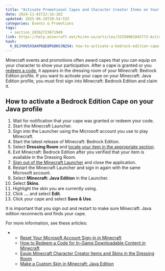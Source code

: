 ```yaml
---
title: "Activate Promotional Capes and Character Creator Items on Your Minecraft: Java Edition Profile"
date: 2024-11-01T22:16:18Z
updated: 2025-06-24T20:54:53Z
categories: Events & Promotions
tags:
  - section_26562723671949
link: https://help.minecraft.net/hc/en-us/articles/31550001045773-Activate-Promotional-Capes-and-Character-Creator-Items-on-Your-Minecraft-Java-Edition-Profile
hash:
  h_01JYHV5XSAXP6QE8PG8KVJN254: how-to-activate-a-bedrock-edition-cape-on-your-java-profile
---
```


Minecraft events and promotions often award capes that you can equip on your character to show your participation. After a cape is granted or you [redeem a code](../Redeeming-Gifts-Codes/How-to-Redeem-a-Code-for-In-Game-Downloadable-Content-in-Minecraft.md), it appears in the dressing room of your Minecraft: Bedrock Edition profile. If you want to activate your cape on your Minecraft: Java Edition profile, you must first sign into Minecraft: Bedrock Edition and claim it.

## How to activate a Bedrock Edition Cape on your Java profile

1.  Wait for notification that your cape was granted or redeem your code.
2.  Start the Minecraft Launcher.
3.  Sign into the Launcher using the Microsoft account you use to play Minecraft.
4.  Start the latest release of Minecraft: Bedrock Edition.
5.  Select **Dressing Room** and [locate your item in the appropriate section](../Managing-Marketplace-Content/Equip-Minecraft-Character-Creator-Items-and-Skins-in-the-Dressing-Room.md).
6.  Exit Minecraft: Bedrock Edition after you verified that your item is available in the Dressing Room.
7.  [Sign out of the Minecraft Launcher](../Account-Sign-In/Reset-Your-Microsoft-Account-Sign-in-in-Minecraft.md) and close the application.
8.  Restart the Minecraft Launcher and sign in again with the same Microsoft account.
9.  Select **Minecraft: Java Edition** in the Launcher.
10. Select **Skins**.
11. Highlight the skin you are currently using.
12. Click **…** and select **Edit**.
13. Click your cape and select **Save & Use**.

It is important that you sign out and restart to make sure Minecraft: Java edition reconnects and finds your cape.

For more information, see these articles:

- - [Reset Your Microsoft Account Sign-in in Minecraft](../Account-Sign-In/Reset-Your-Microsoft-Account-Sign-in-in-Minecraft.md)
  - [How to Redeem a Code for In-Game Downloadable Content in Minecraft](../Redeeming-Gifts-Codes/How-to-Redeem-a-Code-for-In-Game-Downloadable-Content-in-Minecraft.md)
  - [Equip Minecraft Character Creator Items and Skins in the Dressing Room](../Managing-Marketplace-Content/Equip-Minecraft-Character-Creator-Items-and-Skins-in-the-Dressing-Room.md)
  - [Make a Custom Skin in Minecraft: Java Edition](../Minecraft-Game-Guides/Make-a-Custom-Skin-in-Minecraft-Java-Edition.md)
